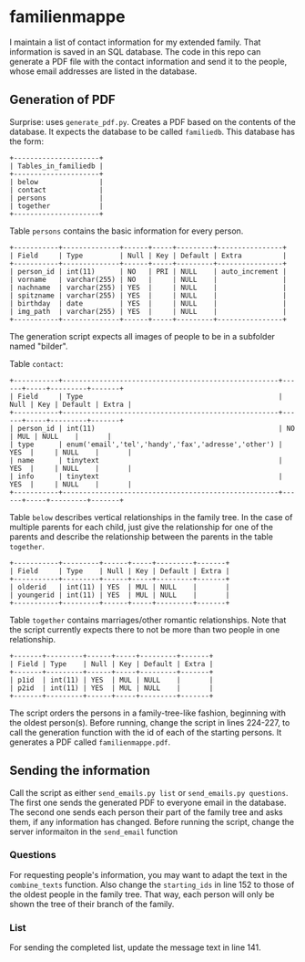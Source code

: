 # familienmappe
I maintain a list of contact information for my extended family. That information is saved in an SQL database. The code in this repo can generate a PDF file with the contact information and send it to the people, whose email addresses are listed in the database.

## Generation of PDF
Surprise: uses `generate_pdf.py`. Creates a PDF based on the contents of the database. It expects the database to be called `familiedb`. This database has the form:
```
+---------------------+
| Tables_in_familiedb |
+---------------------+
| below               |
| contact             |
| persons             |
| together            |
+---------------------+
```

Table `persons` contains the basic information for every person.
```describe persons;
+-----------+--------------+------+-----+---------+----------------+
| Field     | Type         | Null | Key | Default | Extra          |
+-----------+--------------+------+-----+---------+----------------+
| person_id | int(11)      | NO   | PRI | NULL    | auto_increment |
| vorname   | varchar(255) | NO   |     | NULL    |                |
| nachname  | varchar(255) | YES  |     | NULL    |                |
| spitzname | varchar(255) | YES  |     | NULL    |                |
| birthday  | date         | YES  |     | NULL    |                |
| img_path  | varchar(255) | YES  |     | NULL    |                |
+-----------+--------------+------+-----+---------+----------------+
```
The generation script expects all images of people to be in a subfolder named "bilder".

Table `contact`:
```describe contact;
+-----------+-----------------------------------------------------+------+-----+---------+-------+
| Field     | Type                                                | Null | Key | Default | Extra |
+-----------+-----------------------------------------------------+------+-----+---------+-------+
| person_id | int(11)                                             | NO   | MUL | NULL    |       |
| type      | enum('email','tel','handy','fax','adresse','other') | YES  |     | NULL    |       |
| name      | tinytext                                            | YES  |     | NULL    |       |
| info      | tinytext                                            | YES  |     | NULL    |       |
+-----------+-----------------------------------------------------+------+-----+---------+-------+
```

Table `below` describes vertical relationships in the family tree. In the case of multiple parents for each child, just give the relationship for one of the parents and describe the relationship between the parents in the table `together`.
```describe below;
+-----------+---------+------+-----+---------+-------+
| Field     | Type    | Null | Key | Default | Extra |
+-----------+---------+------+-----+---------+-------+
| olderid   | int(11) | YES  | MUL | NULL    |       |
| youngerid | int(11) | YES  | MUL | NULL    |       |
+-----------+---------+------+-----+---------+-------+
```

Table `together` contains marriages/other romantic relationships. Note that the script currently expects there to not be more than two people in one relationship.
```describe together;
+-------+---------+------+-----+---------+-------+
| Field | Type    | Null | Key | Default | Extra |
+-------+---------+------+-----+---------+-------+
| p1id  | int(11) | YES  | MUL | NULL    |       |
| p2id  | int(11) | YES  | MUL | NULL    |       |
+-------+---------+------+-----+---------+-------+
```

The script orders the persons in a family-tree-like fashion, beginning with the oldest person(s). Before running, change the script in lines 224-227, to call the generation function with the id of each of the starting persons. It generates a PDF called `familienmappe.pdf`.

## Sending the information
Call the script as either `send_emails.py list` or `send_emails.py questions`. The first one sends the generated PDF to everyone email in the database. The second one sends each person their part of the family tree and asks them, if any information has changed. Before running the script, change the server informaiton in the `send_email` function

### Questions
For requesting people's information, you may want to adapt the text in the `combine_texts` function. Also change the `starting_ids` in line 152 to those of the oldest people in the family tree. That way, each person will only be shown the tree of their branch of the family.

### List
For sending the completed list, update the message text in line 141.
